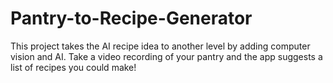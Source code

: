 # Pantry-to-Recipe-Generator
This project takes the AI recipe idea to another level by adding computer vision and AI. Take a video recording of your pantry and the app suggests a list of recipes you could make!
